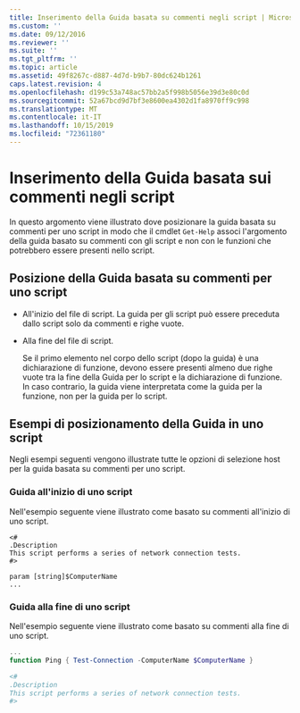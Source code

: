 ```yaml
---
title: Inserimento della Guida basata su commenti negli script | Microsoft Docs
ms.custom: ''
ms.date: 09/12/2016
ms.reviewer: ''
ms.suite: ''
ms.tgt_pltfrm: ''
ms.topic: article
ms.assetid: 49f8267c-d887-4d7d-b9b7-80dc624b1261
caps.latest.revision: 4
ms.openlocfilehash: d199c53a748ac57bb2a5f998b5056e39d3e80c0d
ms.sourcegitcommit: 52a67bcd9d7bf3e8600ea4302d1fa8970ff9c998
ms.translationtype: MT
ms.contentlocale: it-IT
ms.lasthandoff: 10/15/2019
ms.locfileid: "72361180"
---
```

# <a name="placing-comment-based-help-in-scripts"></a>Inserimento della Guida basata sui commenti negli script

In questo argomento viene illustrato dove posizionare la guida basata su commenti per uno script in modo che il cmdlet `Get-Help` associ l'argomento della guida basato su commenti con gli script e non con le funzioni che potrebbero essere presenti nello script.

## <a name="where-to-place-comment-based-help-for-a-script"></a>Posizione della Guida basata su commenti per uno script

- All'inizio del file di script. La guida per gli script può essere preceduta dallo script solo da commenti e righe vuote.

- Alla fine del file di script.

  Se il primo elemento nel corpo dello script (dopo la guida) è una dichiarazione di funzione, devono essere presenti almeno due righe vuote tra la fine della Guida per lo script e la dichiarazione di funzione. In caso contrario, la guida viene interpretata come la guida per la funzione, non per la guida per lo script.

## <a name="examples-of-help-placement-in-a-script"></a>Esempi di posizionamento della Guida in uno script

 Negli esempi seguenti vengono illustrate tutte le opzioni di selezione host per la guida basata su commenti per uno script.

### <a name="help-at-the-beginning-of-a-script"></a>Guida all'inizio di uno script

 Nell'esempio seguente viene illustrato come basato su commenti all'inizio di uno script.

```
<#
.Description
This script performs a series of network connection tests.
#>

param [string]$ComputerName
...
```

### <a name="help-at-the-end-of-a-script"></a>Guida alla fine di uno script

 Nell'esempio seguente viene illustrato come basato su commenti alla fine di uno script.

```powershell
...
function Ping { Test-Connection -ComputerName $ComputerName }

<#
.Description
This script performs a series of network connection tests.
#>

```